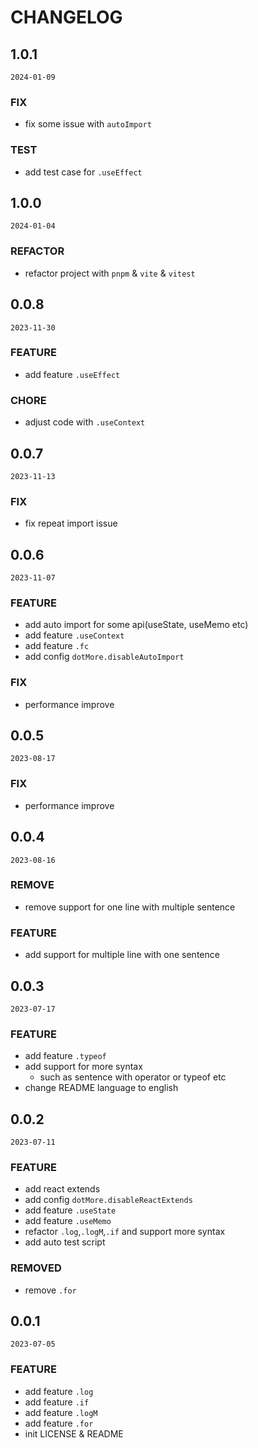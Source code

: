 # CHANGELOG

## 1.0.1 

`2024-01-09`

### FIX
* fix some issue with `autoImport`

### TEST
* add test case for `.useEffect`

## 1.0.0

`2024-01-04`

### REFACTOR
* refactor project with `pnpm` & `vite` & `vitest`

## 0.0.8

`2023-11-30`

### FEATURE
* add feature `.useEffect`

### CHORE
* adjust code with `.useContext`

## 0.0.7

`2023-11-13`

### FIX
* fix repeat import issue

## 0.0.6

`2023-11-07`

### FEATURE
* add auto import for some api(useState, useMemo etc)
* add feature `.useContext`
* add feature `.fc`
* add config `dotMore.disableAutoImport`

### FIX
* performance improve

## 0.0.5

`2023-08-17`

### FIX
* performance improve

## 0.0.4

`2023-08-16`

### REMOVE
* remove support for one line with multiple sentence

### FEATURE
* add support for multiple line with one sentence

## 0.0.3

`2023-07-17`

### FEATURE
* add feature `.typeof`
* add support for more syntax
  * such as sentence with operator or typeof etc
* change README language to english

## 0.0.2

`2023-07-11`

### FEATURE
* add react extends
* add config `dotMore.disableReactExtends`
* add feature `.useState`
* add feature `.useMemo`
* refactor `.log`,`.logM`,`.if` and support more syntax
* add auto test script

### REMOVED
* remove `.for`

## 0.0.1

`2023-07-05`

### FEATURE
* add feature `.log`
* add feature `.if`
* add feature `.logM`
* add feature `.for`
* init LICENSE & README